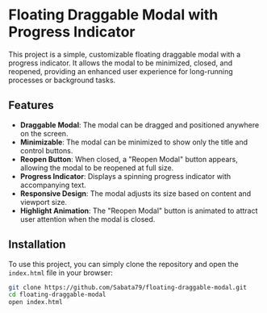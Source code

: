 # Floating Draggable Modal with Progress Indicator

This project is a simple, customizable floating draggable modal with a progress indicator. It allows the modal to be minimized, closed, and reopened, providing an enhanced user experience for long-running processes or background tasks.

## Features

- **Draggable Modal**: The modal can be dragged and positioned anywhere on the screen.
- **Minimizable**: The modal can be minimized to show only the title and control buttons.
- **Reopen Button**: When closed, a "Reopen Modal" button appears, allowing the modal to be reopened at full size.
- **Progress Indicator**: Displays a spinning progress indicator with accompanying text.
- **Responsive Design**: The modal adjusts its size based on content and viewport size.
- **Highlight Animation**: The "Reopen Modal" button is animated to attract user attention when the modal is closed.

## Installation

To use this project, you can simply clone the repository and open the `index.html` file in your browser:

```bash
git clone https://github.com/Sabata79/floating-draggable-modal.git
cd floating-draggable-modal
open index.html
